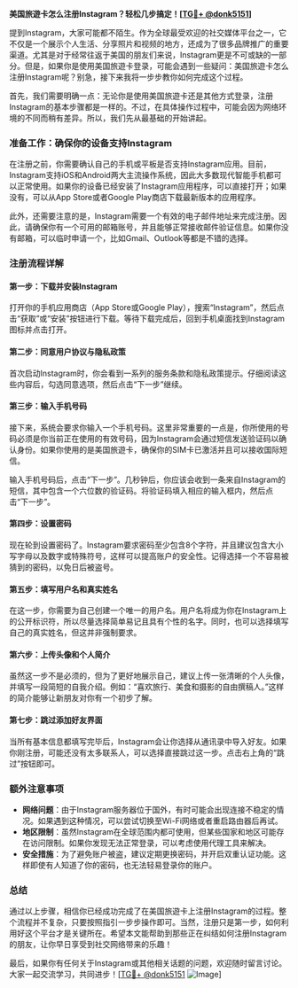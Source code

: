 **美国旅遊卡怎么注册Instagram？轻松几步搞定！[[TG💪+ @donk5151](https://t.me/s/donk5151)]**

提到Instagram，大家可能都不陌生。作为全球最受欢迎的社交媒体平台之一，它不仅是一个展示个人生活、分享照片和视频的地方，还成为了很多品牌推广的重要渠道。尤其是对于经常往返于美国的朋友们来说，Instagram更是不可或缺的一部分。但是，如果你是使用美国旅遊卡登录，可能会遇到一些疑问：美国旅遊卡怎么注册Instagram呢？别急，接下来我将一步步教你如何完成这个过程。

首先，我们需要明确一点：无论你是使用美国旅遊卡还是其他方式登录，注册Instagram的基本步骤都是一样的。不过，在具体操作过程中，可能会因为网络环境的不同而稍有差异。所以，我们先从最基础的开始讲起。

### 准备工作：确保你的设备支持Instagram

在注册之前，你需要确认自己的手机或平板是否支持Instagram应用。目前，Instagram支持iOS和Android两大主流操作系统，因此大多数现代智能手机都可以正常使用。如果你的设备已经安装了Instagram应用程序，可以直接打开；如果没有，可以从App Store或者Google Play商店下载最新版本的应用程序。

此外，还需要注意的是，Instagram需要一个有效的电子邮件地址来完成注册。因此，请确保你有一个可用的邮箱账号，并且能够正常接收邮件验证信息。如果你没有邮箱，可以临时申请一个，比如Gmail、Outlook等都是不错的选择。

### 注册流程详解

#### 第一步：下载并安装Instagram

打开你的手机应用商店（App Store或Google Play），搜索“Instagram”，然后点击“获取”或“安装”按钮进行下载。等待下载完成后，回到手机桌面找到Instagram图标并点击打开。

#### 第二步：同意用户协议与隐私政策

首次启动Instagram时，你会看到一系列的服务条款和隐私政策提示。仔细阅读这些内容后，勾选同意选项，然后点击“下一步”继续。

#### 第三步：输入手机号码

接下来，系统会要求你输入一个手机号码。这里非常重要的一点是，你所使用的号码必须是你当前正在使用的有效号码，因为Instagram会通过短信发送验证码以确认身份。如果你使用的是美国旅遊卡，确保你的SIM卡已激活并且可以接收国际短信。

输入手机号码后，点击“下一步”。几秒钟后，你应该会收到一条来自Instagram的短信，其中包含一个六位数的验证码。将验证码填入相应的输入框内，然后点击“下一步”。

#### 第四步：设置密码

现在轮到设置密码了。Instagram要求密码至少包含8个字符，并且建议包含大小写字母以及数字或特殊符号，这样可以提高账户的安全性。记得选择一个不容易被猜到的密码，以免日后被盗号。

#### 第五步：填写用户名和真实姓名

在这一步，你需要为自己创建一个唯一的用户名。用户名将成为你在Instagram上的公开标识符，所以尽量选择简单易记且具有个性的名字。同时，也可以选择填写自己的真实姓名，但这并非强制要求。

#### 第六步：上传头像和个人简介

虽然这一步不是必须的，但为了更好地展示自己，建议上传一张清晰的个人头像，并填写一段简短的自我介绍。例如：“喜欢旅行、美食和摄影的自由撰稿人。”这样的简介能够让新朋友对你有一个初步了解。

#### 第七步：跳过添加好友界面

当所有基本信息都填写完毕后，Instagram会让你选择从通讯录中导入好友。如果你刚注册，可能还没有太多联系人，可以选择直接跳过这一步。点击右上角的“跳过”按钮即可。

### 额外注意事项

- **网络问题**：由于Instagram服务器位于国外，有时可能会出现连接不稳定的情况。如果遇到这种情况，可以尝试切换至Wi-Fi网络或者重启路由器后再试。
- **地区限制**：虽然Instagram在全球范围内都可使用，但某些国家和地区可能存在访问限制。如果你发现无法正常登录，可以考虑使用代理工具来解决。
- **安全措施**：为了避免账户被盗，建议定期更换密码，并开启双重认证功能。这样即使有人知道了你的密码，也无法轻易登录你的账户。

### 总结

通过以上步骤，相信你已经成功完成了在美国旅遊卡上注册Instagram的过程。整个流程并不复杂，只要按照指引一步步操作即可。当然，注册只是第一步，如何利用好这个平台才是关键所在。希望本文能帮助到那些正在纠结如何注册Instagram的朋友，让你早日享受到社交网络带来的乐趣！

最后，如果你有任何关于Instagram或其他相关话题的问题，欢迎随时留言讨论。大家一起交流学习，共同进步！[[TG💪+ @donk5151](https://t.me/s/donk5151) ![Image](https://i.postimg.cc/rwNCRYN7/Snipaste-2025-04-30-17-27-05.png)]